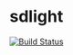 # sdlight

[![Build Status](https://travis-ci.org/myuon/sdlight.svg?branch=master)](https://travis-ci.org/myuon/sdlight)
